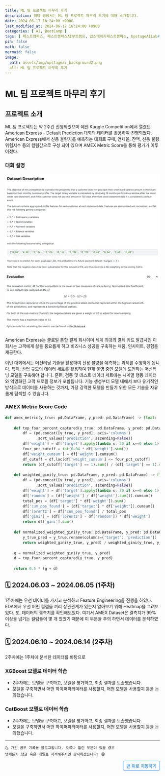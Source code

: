 ```yaml
---
title: ML 팀 프로젝트 마무리 후기
description: 해당 글에서는 ML 팀 프로젝트 마무리 후기에 대해 소개합니다.
date: 2024-06-17 18:24:00 +0900
last_modified_at: 2024-06-17 18:24:00 +0900
categories: [ AI, BootCamp ]
tags: [ 패스트캠퍼스, 패스트캠퍼스AI부트캠프, 업스테이지패스트캠퍼스, UpstageAILab#국비지원, 패스트캠퍼스업스테이지에이아이랩, 패스트캠퍼스업스테이지부트캠프 ]
pin: false
math: false
mermaid: false
image:
  path: assets/img/upstageai_background2.png
  alt: ML 팀 프로젝트 마무리 후기
---
```


# ML 팀 프로젝트 마무리 후기
## 프로젝트 소개
ML 팀 프로젝트는 약 2주간 진행되었으며 예전 Kaggle Competition에서 열렸던 [American Express - Default Prediction](https://www.kaggle.com/competitions/amex-default-prediction) 대회의 데이터를 활용하여 진행되었다. American Express에서 신용 불량자를 예측하는 대회로 구매, 연체율, 잔액, 신용 불량 위험지수 등의 컬럼값으로 구성 되어 있으며 AMEX Metric Score를 통해 평가가 이루어졌다.

### 대회 설명
<img src="https://raw.githubusercontent.com/SUNGMYEONGGI/image/main/Amex-Description.png" width="700">
<img src="https://raw.githubusercontent.com/SUNGMYEONGGI/image/main/AMEX-Evaluaion-Metrix.png" width="700">

American Express는 글로벌 통합 결제 회사이며 세계 최대의 결제 카드 발급사인 이 회사는 고객에게 삶을 풍요롭게 하고 비즈니스 성공을 구축하는 제품, 인사이트, 경험을 제공한다.

이번 대회에서는 머신러닝 기술을 활용하여 신용 불량을 예측하는 과제를 수행하게 됩니다. 특히, 산업 규모의 데이터 세트를 활용하여 현재 운영 중인 모델에 도전하는 머신러닝 모델을 구축해야 합니다. 훈련, 검증 및 테스트 데이터 세트에는 시계열 행동 데이터와 익명화된 고객 프로필 정보가 포함됩니다. 기능 생성부터 모델 내에서 보다 유기적인 방식으로 데이터를 사용하는 것까지, 가장 강력한 모델을 만들기 위한 모든 기술을 자유롭게 탐색할 수 있습니다.

### AMEX Metric Score Code
```python
def amex_metric(y_true: pd.DataFrame, y_pred: pd.DataFrame) -> float:

    def top_four_percent_captured(y_true: pd.DataFrame, y_pred: pd.DataFrame) -> float:
        df = (pd.concat([y_true, y_pred], axis='columns')
              .sort_values('prediction', ascending=False))
        df['weight'] = df['target'].apply(lambda x: 20 if x==0 else 1)
        four_pct_cutoff = int(0.04 * df['weight'].sum())
        df['weight_cumsum'] = df['weight'].cumsum()
        df_cutoff = df.loc[df['weight_cumsum'] <= four_pct_cutoff]
        return (df_cutoff['target'] == 1).sum() / (df['target'] == 1).sum()
        
    def weighted_gini(y_true: pd.DataFrame, y_pred: pd.DataFrame) -> float:
        df = (pd.concat([y_true, y_pred], axis='columns')
              .sort_values('prediction', ascending=False))
        df['weight'] = df['target'].apply(lambda x: 20 if x==0 else 1)
        df['random'] = (df['weight'] / df['weight'].sum()).cumsum()
        total_pos = (df['target'] * df['weight']).sum()
        df['cum_pos_found'] = (df['target'] * df['weight']).cumsum()
        df['lorentz'] = df['cum_pos_found'] / total_pos
        df['gini'] = (df['lorentz'] - df['random']) * df['weight']
        return df['gini'].sum()

    def normalized_weighted_gini(y_true: pd.DataFrame, y_pred: pd.DataFrame) -> float:
        y_true_pred = y_true.rename(columns={'target': 'prediction'})
        return weighted_gini(y_true, y_pred) / weighted_gini(y_true, y_true_pred)

    g = normalized_weighted_gini(y_true, y_pred)
    d = top_four_percent_captured(y_true, y_pred)

    return 0.5 * (g + d)
```


## 🗓️ 2024.06.03 ~ 2024.06.05 (1주차)
1주차에는 우선 데이터를 가지고 분석하고 Feature Engineering을 진행을 하였다. EDA에서 우선 어떤 컬럼들 끼리 상관관계가 있는지 알아보기 위해 Heatmap을 그려보았다. 또, 데이터의 결측치를 확인해보았다. 여기서 AMEX Dataset은 결측치가 99% 이상을 넘기는 컬럼들이 몇 개 있었기 때문에 이 부분을 주의 하면서 데이터를 분석하였다.


## 🗓️ 2024.06.10 ~ 2024.06.14 (2주차)
2주차에는 1주차에 분석한 데이터를 바탕으로 
### XGBoost 모델로 데이터 학습
- 2주차에는 모델을 구축하고, 모델을 평가하고, 최종 결과를 도출했습니다.
- 모델을 구축하면서 어떤 하이퍼파라미터를 사용할지, 어떤 모델을 사용할지 등을 논의했습니다.

### CatBoost 모델로 데이터 학습
- 2주차에는 모델을 구축하고, 모델을 평가하고, 최종 결과를 도출했습니다.
- 모델을 구축하면서 어떤 하이퍼파라미터를 사용할지, 어떤 모델을 사용할지 등을 논의했습니다.



***
    🌜 개인 공부 기록용 블로그입니다. 오류나 틀린 부분이 있을 경우 
    언제든지 댓글 혹은 메일로 지적해주시면 감사하겠습니다! 😄


<a href="#" style="display: inline-block; padding: 5px 10px; color: #007bff; text-decoration: none; border: 0.5px solid #007bff; border-radius: 5px; float: right;">맨 위로 이동하기</a>
